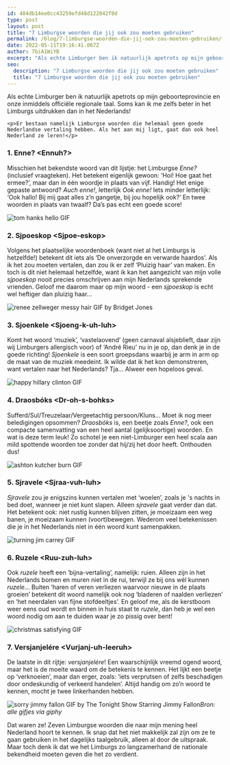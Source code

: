 ```yaml
---
id: 484db14ee0cc43259efd48d122042f0d
type: post
layout: post
title: "7 Limburgse woorden die jij ook zou moeten gebruiken"
permalink: /blog/7-limburgse-woorden-die-jij-ook-zou-moeten-gebruiken/
date: 2022-05-11T19:16:41.067Z
author: 7biA1WiYB
excerpt: "Als echte Limburger ben ik natuurlijk apetrots op mijn geboorteprovincie en onze inmiddels officiële regionale taal. Soms kan ik me zelfs beter in het Limburgs uitdrukken dan in het Nederlands!  "
seo:
  description: "7 Limburgse woorden die jij ook zou moeten gebruiken"
  title: "7 Limburgse woorden die jij ook zou moeten gebruiken"
---
```

Als echte Limburger ben ik natuurlijk apetrots op mijn geboorteprovincie en onze inmiddels officiële regionale taal. Soms kan ik me zelfs beter in het Limburgs uitdrukken dan in het Nederlands!  

    <p>Er bestaan namelijk Limburgse woorden die helemaal geen goede Nederlandse vertaling hebben. Als het aan mij ligt, gaat dan ook heel Nederland ze leren!</p>
<h3>1. Enne? &lt;Ennuh?&gt;</h3>
<p>Misschien het bekendste woord van dit lijstje: het Limburgse <em>Enne?</em> (inclusief vraagteken). Het betekent eigenlijk gewoon: ‘Hoi! Hoe gaat het ermee?’, maar dan in één woordje in plaats van vijf. Handig! Het enige gepaste antwoord? <em>Auch enne!</em>, letterlijk <em>Ook enne!</em> Iets minder letterlijk: ‘Ook hallo! Bij mij gaat alles z’n gangetje, bij jou hopelijk ook?’ En twee woorden in plaats van twaalf? Da’s pas echt een goede score!</p>
<p><img alt="tom hanks hello GIF" src="https://media2.giphy.com/media/xT9IgG50Fb7Mi0prBC/giphy.gif?cid=790b76115d36da005744337163f6f350&amp;rid=giphy.gif"></p>
<h3>2. Sjpoeskop &lt;Sjpoe-eskop&gt;</h3>
<p>Volgens het plaatselijke woordenboek (want niet al het Limburgs is hetzelfde!) betekent dit iets als ‘De onverzorgde en verwarde haardos’. Als ik het zou moeten vertalen, dan zou ik er zelf ‘Pluizig haar’ van maken. En toch is dit niet helemaal hetzelfde, want ik kan het aangezicht van mijn volle <em>sjpoeskop</em> nooit precies omschrijven aan mijn Nederlands sprekende vrienden. Geloof me daarom maar op mijn woord - een <em>sjpoeskop</em> is echt wel heftiger dan pluizig haar...</p>
<p><img alt="renee zellweger messy hair GIF by Bridget Jones" src="https://media0.giphy.com/media/l3vRgJwN3Ty0hMXiE/giphy.gif?cid=790b76115d36c87b54764c576b054111&amp;rid=giphy.gif"></p>
<h3>3. Sjoenkele &lt;Sjoeng-k-uh-luh&gt;</h3>
<p>Komt het woord ‘muziek’, ‘vastelaovend’ (geen carnaval alsjeblieft, daar zijn wij Limburgers allergisch voor) of ‘André Rieu’ nu in je op, dan denk je in de goede richting! <em>Sjoenkele</em> is een soort groepsdans waarbij je arm in arm op de maat van de muziek meedeint. Ik wilde dat ik het kon demonstreren, want vertalen naar het Nederlands? Tja… Alweer een hopeloos geval.</p>
<p><img alt="happy hillary clinton GIF" src="https://media2.giphy.com/media/2lxG3ySjtbpBe/giphy.gif?cid=790b76115d36c97334625a2e67cc7532&amp;rid=giphy.gif"></p>
<h3>4. Draosbóks &lt;Dr-oh-s-bohks&gt;</h3>
<p>Sufferd/Sul/Treuzelaar/Vergeetachtig persoon/Kluns… Moet ik nog meer beledigingen opsommen? <em>Draosbóks </em>is, een beetje zoals <em>Enne?</em>, ook een compacte samenvatting van een heel aantal (gelijksoortige) woorden. En wat is deze term leuk! Zo schotel je een niet-Limburger een heel scala aan mild spottende woorden toe zonder dat hij/zij het door heeft. Onthouden dus! </p>
<p><img alt="ashton kutcher burn GIF" src="https://media0.giphy.com/media/pQmWjYrz39YAg/giphy.gif?cid=790b76115d36dae36779416e4166d028&amp;rid=giphy.gif"></p>
<h3>5. Sjravele &lt;Sjraa-vuh-luh&gt;</h3>
<p><em>Sjravele</em> zou je enigszins kunnen vertalen met ‘woelen’, zoals je 's nachts in bed doet, wanneer je niet kunt slapen. Alleen <em>sjravele</em> gaat verder dan dat. Het betekent ook: niet rustig kunnen blijven zitten, je moeizaam een weg banen, je moeizaam kunnen (voort)bewegen. Wederom veel betekenissen die je in het Nederlands niet in één woord kunt samenpakken. </p>
<p><img alt="turning jim carrey GIF" src="https://media2.giphy.com/media/shXQ9mE4XYSwo/giphy.gif?cid=790b76115d36db426a2f4b676f2bd02d&amp;rid=giphy.gif"></p>
<h3>6. Ruzele &lt;Ruu-zuh-luh&gt;</h3>
<p>Ook <em>ruzele</em> heeft een ‘bijna-vertaling’, namelijk: ruien. Alleen zijn in het Nederlands bomen en muren niet in de rui, terwijl ze bij ons wél kunnen <em>ruzele</em>... Buiten ‘haren of veren verliezen waarvoor nieuwe in de plaats groeien’ betekent dit woord namelijk ook nog ‘bladeren of naalden verliezen’ en ‘het neerdalen van fijne stofdeeltjes’. En geloof me, als de kerstboom weer eens oud wordt en binnen in huis staat te <em>ruzele</em>, dan heb je wel een woord nodig om aan te duiden waar je zo pissig over bent!</p>
<p><img alt="christmas satisfying GIF" src="https://media2.giphy.com/media/wywppppfztzu8/giphy.gif?cid=790b76115d36db6c4f74634149b37bbd&amp;rid=giphy.gif"></p>
<h3>7. Versjanjelére &lt;Vurjanj-uh-leeruh&gt;</h3>
<p>De laatste in dit rijtje: <em>versjanjelére</em>! Een waarschijnlijk vreemd ogend woord, maar het is de moeite waard om de betekenis te kennen. Het lijkt een beetje op ‘verknoeien’, maar dan erger, zoals: ‘iets verprutsen of zelfs beschadigen door ondeskundig of verkeerd handelen’. Altijd handig om zo’n woord te kennen, mocht je twee linkerhanden hebben. </p>
<p><img alt="sorry jimmy fallon GIF by The Tonight Show Starring Jimmy Fallon" src="https://media2.giphy.com/media/l3fQlKw0TcyXuqkqQ/giphy.gif?cid=790b76115d36dbe05335562f6795b139&amp;rid=giphy.gif"><em>Bron: alle gifjes via giphy</em></p>
<p>Dat waren ze! Zeven Limburgse woorden die naar mijn mening heel Nederland hoort te kennen. Ik snap dat het niet makkelijk zal zijn om ze te gaan gebruiken in het dagelijks taalgebruik, alleen al door de uitspraak. Maar toch denk ik dat we het Limburgs zo langzamerhand de nationale bekendheid moeten geven die het zo verdient.</p>  
